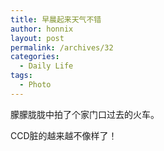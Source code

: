 ```yaml
---
title: 早晨起来天气不错
author: honnix
layout: post
permalink: /archives/32
categories:
  - Daily Life
tags:
  - Photo
---
```

朦朦胧胧中拍了个家门口过去的火车。

CCD脏的越来越不像样了！